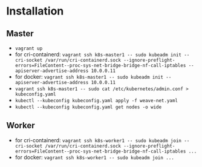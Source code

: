 # Installation

## Master
* `vagrant up`
* for cri-containerd: `vagrant ssh k8s-master1 -- sudo kubeadm init --cri-socket /var/run/cri-containerd.sock --ignore-preflight-errors=FileContent--proc-sys-net-bridge-bridge-nf-call-iptables --apiserver-advertise-address 10.0.0.11`
* for docker: `vagrant ssh k8s-master1 -- sudo kubeadm init --apiserver-advertise-address 10.0.0.11`
* `vagrant ssh k8s-master1 -- sudo cat /etc/kubernetes/admin.conf > kubeconfig.yaml`
* `kubectl --kubeconfig kubeconfig.yaml apply -f weave-net.yaml`
* `kubectl --kubeconfig kubeconfig.yaml get nodes -o wide`

## Worker
* for cri-containerd: `vagrant ssh k8s-worker1 -- sudo kubeadm join --cri-socket /var/run/cri-containerd.sock --ignore-preflight-errors=FileContent--proc-sys-net-bridge-bridge-nf-call-iptables ...`
* for docker: `vagrant ssh k8s-worker1 -- sudo kubeadm join ...`
